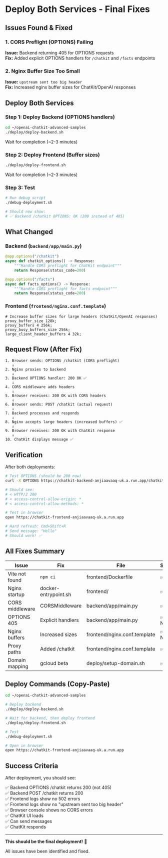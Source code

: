 # Deploy Both Services - Final Fixes

## Issues Found & Fixed

### 1. CORS Preflight (OPTIONS) Failing
**Issue:** Backend returning 405 for OPTIONS requests  
**Fix:** Added explicit OPTIONS handlers for `/chatkit` and `/facts` endpoints

### 2. Nginx Buffer Size Too Small
**Issue:** `upstream sent too big header`  
**Fix:** Increased nginx buffer sizes for ChatKit/OpenAI responses

## Deploy Both Services

### Step 1: Deploy Backend (OPTIONS handlers)

```bash
cd ~/openai-chatkit-advanced-samples
./deploy/deploy-backend.sh
```

Wait for completion (~2-3 minutes)

### Step 2: Deploy Frontend (Buffer sizes)

```bash
./deploy/deploy-frontend.sh
```

Wait for completion (~2-3 minutes)

### Step 3: Test

```bash
# Run debug script
./debug-deployment.sh

# Should now show:
# ✅ Backend /chatkit OPTIONS: OK (200 instead of 405)
```

## What Changed

### Backend (`backend/app/main.py`)

```python
@app.options("/chatkit")
async def chatkit_options() -> Response:
    """Handle CORS preflight for ChatKit endpoint"""
    return Response(status_code=200)

@app.options("/facts")
async def facts_options() -> Response:
    """Handle CORS preflight for facts endpoint"""
    return Response(status_code=200)
```

### Frontend (`frontend/nginx.conf.template`)

```nginx
# Increase buffer sizes for large headers (ChatKit/OpenAI responses)
proxy_buffer_size 128k;
proxy_buffers 4 256k;
proxy_busy_buffers_size 256k;
large_client_header_buffers 4 32k;
```

## Request Flow (After Fix)

```
1. Browser sends: OPTIONS /chatkit (CORS preflight)
   ↓
2. Nginx proxies to backend
   ↓
3. Backend OPTIONS handler: 200 OK ✅
   ↓
4. CORS middleware adds headers
   ↓
5. Browser receives: 200 OK with CORS headers
   ↓
6. Browser sends: POST /chatkit (actual request)
   ↓
7. Backend processes and responds
   ↓
8. Nginx accepts large headers (increased buffers) ✅
   ↓
9. Browser receives: 200 OK with ChatKit response
   ↓
10. ChatKit displays message ✅
```

## Verification

After both deployments:

```bash
# Test OPTIONS (should be 200 now)
curl -X OPTIONS https://chatkit-backend-anjiaavaaq-uk.a.run.app/chatkit -v

# Should see:
# < HTTP/2 200
# < access-control-allow-origin: *
# < access-control-allow-methods: *

# Test in browser
open https://chatkit-frontend-anjiaavaaq-uk.a.run.app

# Hard refresh: Cmd+Shift+R
# Send message: "Hello"
# Should work! ✅
```

## All Fixes Summary

| Issue | Fix | File | Status |
|-------|-----|------|--------|
| Vite not found | `npm ci` | frontend/Dockerfile | ✅ |
| Nginx startup | docker-entrypoint.sh | frontend/ | ✅ |
| CORS middleware | CORSMiddleware | backend/app/main.py | ✅ |
| OPTIONS 405 | Explicit handlers | backend/app/main.py | ✅ NEW |
| Nginx buffers | Increased sizes | frontend/nginx.conf.template | ✅ NEW |
| Proxy paths | Added /chatkit | frontend/nginx.conf.template | ✅ |
| Domain mapping | gcloud beta | deploy/setup-domain.sh | ✅ |

## Deploy Commands (Copy-Paste)

```bash
cd ~/openai-chatkit-advanced-samples

# Deploy backend
./deploy/deploy-backend.sh

# Wait for backend, then deploy frontend
./deploy/deploy-frontend.sh

# Test
./debug-deployment.sh

# Open in browser
open https://chatkit-frontend-anjiaavaaq-uk.a.run.app
```

## Success Criteria

After deployment, you should see:

✅ Backend OPTIONS /chatkit returns 200 (not 405)  
✅ Backend POST /chatkit returns 200  
✅ Frontend logs show no 502 errors  
✅ Frontend logs show no "upstream sent too big header"  
✅ Browser console shows no CORS errors  
✅ ChatKit UI loads  
✅ Can send messages  
✅ ChatKit responds  

---

**This should be the final deployment!** 🎉

All issues have been identified and fixed.
